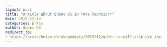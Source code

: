 ```yaml
---
layout: post
title: "Article about Qubes OS in *Ars Technica*"
date: 2015-12-14
categories: press
author: Qubes OS
redirect_to:
- https://arstechnica.co.uk/gadgets/2015/12/qubes-os-will-ship-pre-installed-on-purisms-security-focused-librem-13-laptop/
---
```

